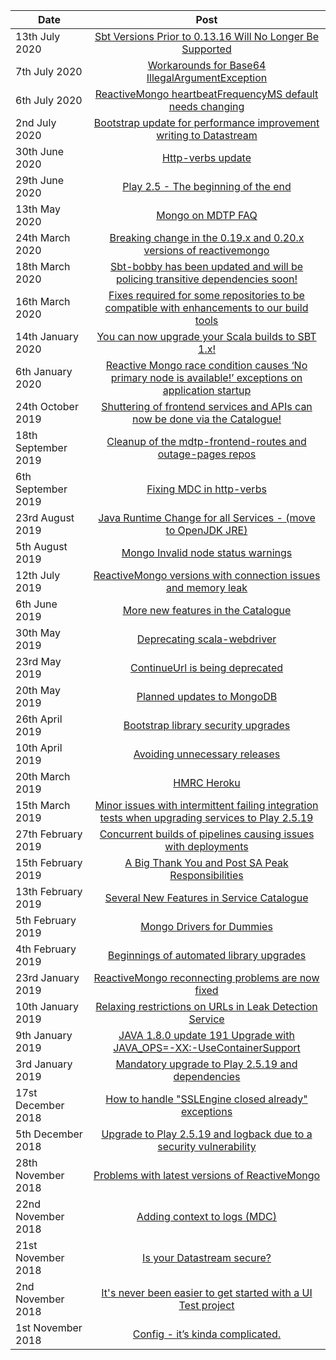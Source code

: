 [//]: <> (This markdown file is rendered and displayed on the front page of the Catalogue)

| Date              |      Post     | 
|-------------------|:-------------:|
| 13th July 2020 |  [Sbt Versions Prior to 0.13.16 Will No Longer Be Supported](https://confluence.tools.tax.service.gov.uk/x/jBD4Cw) | 
| 7th July 2020 |  [Workarounds for Base64 IllegalArgumentException](https://confluence.tools.tax.service.gov.uk/x/FQvaCw) | 
| 6th July 2020 |  [ReactiveMongo heartbeatFrequencyMS default needs changing](https://confluence.tools.tax.service.gov.uk/x/JAbaCw) | 
| 2nd July 2020 |  [Bootstrap update for performance improvement writing to Datastream](https://confluence.tools.tax.service.gov.uk/x/W4TOCw) | 
| 30th June 2020 |  [Http-verbs update](https://confluence.tools.tax.service.gov.uk/x/Fw66Cw) | 
| 29th June 2020 |  [Play 2.5 - The beginning of the end](https://confluence.tools.tax.service.gov.uk/x/pQq6Cw) | 
| 13th May 2020 |  [Mongo on MDTP FAQ](https://confluence.tools.tax.service.gov.uk/x/WoM_Cw) | 
| 24th March 2020 |  [Breaking change in the 0.19.x and 0.20.x versions of reactivemongo](https://confluence.tools.tax.service.gov.uk/x/cC7hCg) | 
| 18th March 2020 |  [Sbt-bobby has been updated and will be policing transitive dependencies soon!](https://confluence.tools.tax.service.gov.uk/x/_h3hCg) | 
| 16th March 2020 |  [Fixes required for some repositories to be compatible with enhancements to our build tools](https://confluence.tools.tax.service.gov.uk/x/mhXhCg) | 
| 14th January 2020 |  [You can now upgrade your Scala builds to SBT 1.x!](https://confluence.tools.tax.service.gov.uk/x/tzKHCg) | 
| 6th January 2020 |  [Reactive Mongo race condition causes ‘No primary node is available!’ exceptions on application startup](https://confluence.tools.tax.service.gov.uk/x/5R6HCg) | 
| 24th October 2019 |  [Shuttering of frontend services and APIs can now be done via the Catalogue!](https://confluence.tools.tax.service.gov.uk/x/4EQiCg) | 
| 18th September 2019 |  [Cleanup of the mdtp-frontend-routes and outage-pages repos](https://confluence.tools.tax.service.gov.uk/x/eEnwCQ) | 
| 6th September 2019 |  [Fixing MDC in http-verbs](https://confluence.tools.tax.service.gov.uk/x/vCvwCQ) | 
| 23rd August 2019 |  [Java Runtime Change for all Services - (move to OpenJDK JRE)](https://confluence.tools.tax.service.gov.uk/x/MRHwCQ) | 
| 5th August 2019 |  [Mongo Invalid node status warnings](https://confluence.tools.tax.service.gov.uk/x/xt_3CQ) | 
| 12th July 2019 |  [ReactiveMongo versions with connection issues and memory leak](https://confluence.tools.tax.service.gov.uk/x/Jqu3CQ) | 
| 6th June 2019 |  [More new features in the Catalogue](https://confluence.tools.tax.service.gov.uk/x/4AOXCQ) | 
| 30th May 2019 |  [Deprecating scala-webdriver](https://confluence.tools.tax.service.gov.uk/x/9G9jCQ) | 
| 23rd May 2019 |  [ContinueUrl is being deprecated](https://confluence.tools.tax.service.gov.uk/x/NGBjCQ) | 
| 20th May 2019 |  [Planned updates to MongoDB](https://confluence.tools.tax.service.gov.uk/x/pE5jCQ) | 
| 26th April 2019 |  [Bootstrap library security upgrades](https://confluence.tools.tax.service.gov.uk/x/TxFjCQ) | 
| 10th April 2019 |  [Avoiding unnecessary releases](https://confluence.tools.tax.service.gov.uk/x/lD1ECQ) | 
| 20th March 2019 |  [HMRC Heroku](https://confluence.tools.tax.service.gov.uk/x/Lv8TCQ) | 
| 15th March 2019 |  [Minor issues with intermittent failing integration tests when upgrading services to Play 2.5.19](https://confluence.tools.tax.service.gov.uk/x/0vATCQ) | 
| 27th February 2019 |  [Concurrent builds of pipelines causing issues with deployments](https://confluence.tools.tax.service.gov.uk/x/GrYTCQ) | 
| 15th February 2019 |  [A Big Thank You and Post SA Peak Responsibilities](https://confluence.tools.tax.service.gov.uk/x/f5kTCQ) | 
| 13th February 2019 |  [Several New Features in Service Catalogue](https://confluence.tools.tax.service.gov.uk/x/1ZETCQ) | 
| 5th February 2019 |  [Mongo Drivers for Dummies](https://confluence.tools.tax.service.gov.uk/x/IBD-C) | 
| 4th February 2019 |  [Beginnings of automated library upgrades](https://confluence.tools.tax.service.gov.uk/x/Gw--C) | 
| 23rd January 2019 |  [ReactiveMongo reconnecting problems are now fixed](https://confluence.tools.tax.service.gov.uk/x/pwDsC) | 
| 10th January 2019 |  [Relaxing restrictions on URLs in Leak Detection Service](https://confluence.tools.tax.service.gov.uk/x/2obGC) | 
| 9th January 2019 |  [JAVA 1.8.0 update 191 Upgrade with JAVA_OPS=-XX:-UseContainerSupport](https://confluence.tools.tax.service.gov.uk/x/ceekC) | 
| 3rd January 2019 |  [Mandatory upgrade to Play 2.5.19 and dependencies](https://confluence.tools.tax.service.gov.uk/x/sNukC) | 
| 17st December 2018 |  [How to handle "SSLEngine closed already" exceptions](https://confluence.tools.tax.service.gov.uk/x/fIykC) | 
| 5th December 2018 |  [Upgrade to Play 2.5.19 and logback due to a security vulnerability](https://confluence.tools.tax.service.gov.uk/x/JYCPC) | 
| 28th November 2018 |  [Problems with latest versions of ReactiveMongo](https://confluence.tools.tax.service.gov.uk/x/UYJ-C) | 
| 22nd November 2018 |  [Adding context to logs (MDC)](https://confluence.tools.tax.service.gov.uk/x/HYhsC) | 
| 21st November 2018 |  [Is your Datastream secure?](https://confluence.tools.tax.service.gov.uk/x/uIJsC) | 
| 2nd November 2018 |  [It's never been easier to get started with a UI Test project](https://confluence.tools.tax.service.gov.uk/x/UQk1C) | 
| 1st November 2018 |  [Config - it’s kinda complicated.](https://confluence.tools.tax.service.gov.uk/x/ugU1C) | 
